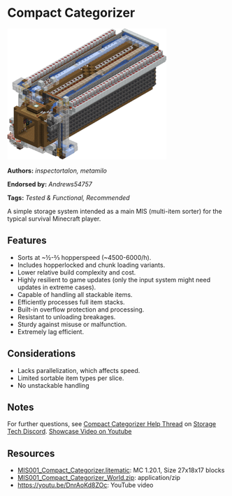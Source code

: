 # Compact Categorizer
<img alt="compact.png" src="images/compact.png?raw=1" height="300px">

**Authors:** *inspectortalon, metamilo*

**Endorsed by:** *Andrews54757*

**Tags:** *Tested & Functional, Recommended*

A simple storage system intended as a main MIS (multi-item sorter) for the typical survival Minecraft player.

## Features
- Sorts at ~½-⅔ hopperspeed (~4500-6000/h).
- Includes hopperlocked and chunk loading variants.
- Lower relative build complexity and cost.
- Highly resilient to game updates (only the input system might need updates in extreme cases).
- Capable of handling all stackable items.
- Efficiently processes full item stacks.
- Built-in overflow protection and processing.
- Resistant to unloading breakages.
- Sturdy against misuse or malfunction.
- Extremely lag efficient.

## Considerations
- Lacks parallelization, which affects speed.
- Limited sortable item types per slice.
- No unstackable handling

## Notes
For further questions, see [Compact Categorizer Help Thread](https://discord.com/channels/748542142347083868/1291785785707856026) on [Storage Tech Discord](<https://discord.gg/JufJ6uf>). [Showcase Video on Youtube](https://youtu.be/DnrAoKd8ZOc)

## Resources
- [MIS001_Compact_Categorizer.litematic](attachments/MIS001_Compact_Categorizer.litematic): MC 1.20.1, Size 27x18x17 blocks
- [MIS001_Compact_Categorizer_World.zip](attachments/MIS001_Compact_Categorizer_World.zip): application/zip
- https://youtu.be/DnrAoKd8ZOc: YouTube video
